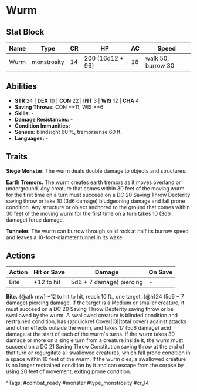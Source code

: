 # Wurm

## Stat Block

| Name | Type | CR | HP | AC | Speed |
|------|------|----|----|----|-------|
| Wurm | monstrosity | 14 | 200 (16d12 + 96) | 18 | walk 50, burrow 30 |

## Abilities

- **STR** 24 | **DEX** 10 | **CON** 22 | **INT** 3 | **WIS** 12 | **CHA** 4
- **Saving Throws:** CON ++11, WIS ++6  
- **Skills:** -  
- **Damage Resistances:** -  
- **Condition Immunities:** -  
- **Senses:** blindsight 60 ft., tremorsense 60 ft.  
- **Languages:** -

## Traits

**Siege Monster.** The wurm deals double damage to objects and structures.

**Earth Tremors.** The wurm creates earth tremors as it moves overland or underground. Any creature that comes within 30 feet of the moving wurm for the first time on a turn must succeed on a DC 20 Saving Throw Dexterity saving throw or take 10 (3d6 damage) bludgeoning damage and fall prone condition. Any structure or object anchored to the ground that comes within 30 feet of the moving wurm for the first time on a turn takes 10 (3d6 damage) force damage.

**Tunneler.** The wurm can burrow through solid rock at half its burrow speed and leaves a 10-foot-diameter tunnel in its wake.


## Actions

| Action | Hit or Save | Damage | On Save |
|--------|--------------|--------|----------|
| Bite | +12 to hit | 5d6 + 7 damage) piercing | - |

**Bite.** {@atk mw} +12 to hit to hit, reach 10 ft., one target. {@h}24 (5d6 + 7 damage) piercing damage. If the target is a Medium or smaller creature, it must succeed on a DC 20 Saving Throw Dexterity saving throw or be swallowed by the wurm. A swallowed creature is blinded condition and restrained condition, has {@quickref Cover||3||total cover} against attacks and other effects outside the wurm, and takes 17 (5d6 damage) acid damage at the start of each of the wurm's turns. If the wurm takes 30 damage or more on a single turn from a creature inside it, the wurm must succeed on a DC 21 Saving Throw Constitution saving throw at the end of that turn or regurgitate all swallowed creatures, which fall prone condition in a space within 10 feet of the wurm. If the wurm dies, a swallowed creature is no longer restrained condition by it and can escape from the corpse by using 20 feet of movement, exiting prone condition.


^Tags: #combat_ready #monster #type_monstrosity #cr_14
